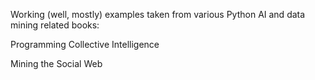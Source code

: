 Working (well, mostly) examples taken from various Python AI and data mining related books:

Programming Collective Intelligence

Mining the Social Web


